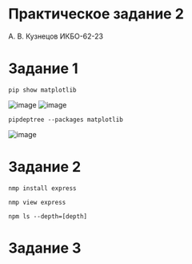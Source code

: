 # Практическое задание 2

А. В. Кузнецов ИКБО-62-23

# Задание 1

```
pip show matplotlib
```
![image](https://github.com/user-attachments/assets/6626a986-dfae-49a8-b229-30d9aeef9131)
![image](https://github.com/user-attachments/assets/3bfc6c54-acdc-483f-a34b-648abaac8098)
```
pipdeptree --packages matplotlib
```
![image](https://github.com/user-attachments/assets/9e0b0e10-b66a-4935-ba25-47d4969b1bab)

# Задание 2

```
nmp install express
```

```
nmp view express
```

```
npm ls --depth=[depth]
```

# Задание 3

```

```
